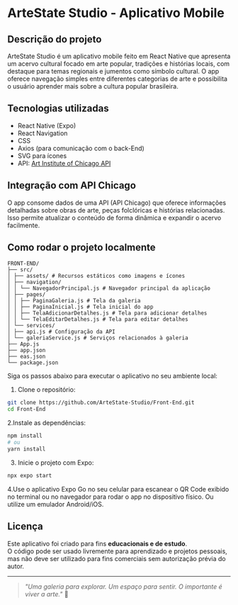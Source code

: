 # ArteState Studio - Aplicativo Mobile

## Descrição do projeto

ArteState Studio é um aplicativo mobile feito em React Native que apresenta um acervo cultural focado em arte popular, tradições e histórias locais, com destaque para temas regionais e jumentos como símbolo cultural. O app oferece navegação simples entre diferentes categorias de arte e possibilita o usuário aprender mais sobre a cultura popular brasileira.

## Tecnologias utilizadas

- React Native (Expo)  
- React Navigation  
- CSS  
- Axios (para comunicação com o back-End)  
- SVG para ícones
- API: [Art Institute of Chicago API](https://api.artic.edu/docs/)

## Integração com API Chicago

O app consome dados de uma API (API Chicago) que oferece informações detalhadas sobre obras de arte, peças folclóricas e histórias relacionadas. Isso permite atualizar o conteúdo de forma dinâmica e expandir o acervo facilmente.

## Como rodar o projeto localmente

```
FRONT-END/
├── src/
│ ├── assets/ # Recursos estáticos como imagens e ícones
│ ├── navigation/
│ │ └── NavegadorPrincipal.js # Navegador principal da aplicação
│ ├── pages/ 
│ │ ├── PaginaGaleria.js # Tela da galeria
│ │ ├── PaginaInicial.js # Tela inicial do app
│ │ ├── TelaAdicionarDetalhes.js # Tela para adicionar detalhes
│ │ └── TelaEditarDetalhes.js # Tela para editar detalhes
│ └── services/
│ ├── api.js # Configuração da API
│ └── galeriaService.js # Serviços relacionados à galeria
├── App.js
├── app.json 
├── eas.json 
└── package.json 
```

Siga os passos abaixo para executar o aplicativo no seu ambiente local:

1. Clone o repositório:

```bash
git clone https://github.com/ArteState-Studio/Front-End.git
cd Front-End
```
2.Instale as dependências:
```bash
npm install
# ou
yarn install
```

3. Inicie o projeto com Expo:
```bash
npx expo start
```

4.Use o aplicativo Expo Go no seu celular para escanear o QR Code exibido no terminal ou no navegador para rodar o app no dispositivo físico. Ou utilize um emulador Android/iOS.


## Licença

Este aplicativo foi criado para fins **educacionais e de estudo**.  
O código pode ser usado livremente para aprendizado e projetos pessoais, mas não deve ser utilizado para fins comerciais sem autorização prévia do autor.

---

> _"Uma galeria para explorar. Um espaço para sentir. O importante é viver a arte."_ 🎨
